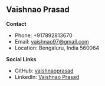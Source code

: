 
## Vaishnao Prasad

**Contact**

* Phone: +917892813670
* Email: vaishnao97@gmail.com
* Location: Bengaluru, India 560064

**Social Links**

* GitHub: [vaishnaoprasad](https://github.com/vaishnaoprasad)
* LinkedIn: [Vaishnao Prasad](www.linkedin.com/in/vaishnao-prasad-90963116b)
